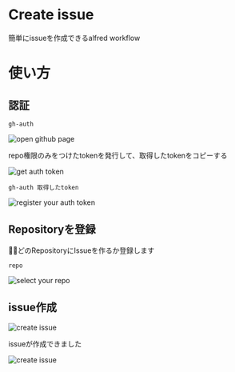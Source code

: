 # Create issue

簡単にissueを作成できるalfred workflow

# 使い方

## 認証
```
gh-auth
```

![open github page]('./images/open_auth.png')

repo権限のみをつけたtokenを発行して、取得したtokenをコピーする

![get auth token]('./images/get_token.png')

```
gh-auth 取得したtoken
```

![register your auth token]('./images/input_access_token.png')

## Repositoryを登録

どのRepositoryにIssueを作るか登録します
```
repo
```

![select your repo]('./images/select_repo.png')

## issue作成

![create issue]('./images/create_issue.png')

issueが作成できました

![create issue]('./images/github_issue.png')
